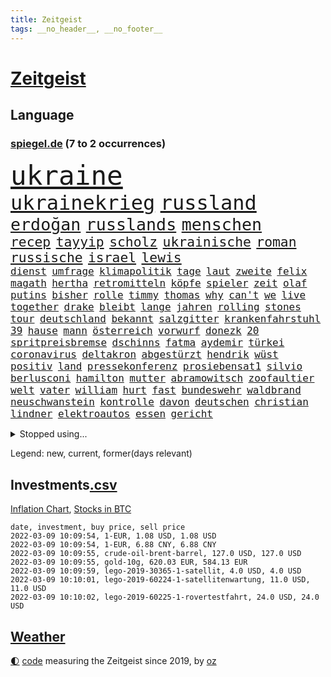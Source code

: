 ```yaml
---
title: Zeitgeist
tags: __no_header__, __no_footer__
---
```


# [Zeitgeist](https://oliz.io/zeitgeist/)

## Language

<h3><a href="https://www.spiegel.de" target="_blank">spiegel.de</a> (7 to 2 occurrences)</h3>
<p style="font-family:monospace">
<span style="font-size:32pt"><a href="news_links.html#ukraine" class="current">ukraine</a></span>
<br>
<span style="font-size:24pt"><a href="news_links.html#ukrainekrieg" class="current">ukrainekrieg</a></span>
<span style="font-size:24pt"><a href="news_links.html#russland" class="current">russland</a></span>
<br>
<span style="font-size:20pt"><a href="news_links.html#erdoğan" class="current">erdoğan</a></span>
<span style="font-size:20pt"><a href="news_links.html#russlands" class="current">russlands</a></span>
<span style="font-size:20pt"><a href="news_links.html#menschen" class="current">menschen</a></span>
<br>
<span style="font-size:16pt"><a href="news_links.html#recep" class="current">recep</a></span>
<span style="font-size:16pt"><a href="news_links.html#tayyip" class="current">tayyip</a></span>
<span style="font-size:16pt"><a href="news_links.html#scholz" class="current">scholz</a></span>
<span style="font-size:16pt"><a href="news_links.html#ukrainische" class="current">ukrainische</a></span>
<span style="font-size:16pt"><a href="news_links.html#roman" class="current">roman</a></span>
<span style="font-size:16pt"><a href="news_links.html#russische" class="current">russische</a></span>
<span style="font-size:16pt"><a href="news_links.html#israel" class="current">israel</a></span>
<span style="font-size:16pt"><a href="news_links.html#lewis" class="current">lewis</a></span>
<br>
<span style="font-size:12pt"><a href="news_links.html#dienst" class="current">dienst</a></span>
<span style="font-size:12pt"><a href="news_links.html#umfrage" class="current">umfrage</a></span>
<span style="font-size:12pt"><a href="news_links.html#klimapolitik" class="current">klimapolitik</a></span>
<span style="font-size:12pt"><a href="news_links.html#tage" class="current">tage</a></span>
<span style="font-size:12pt"><a href="news_links.html#laut" class="current">laut</a></span>
<span style="font-size:12pt"><a href="news_links.html#zweite" class="current">zweite</a></span>
<span style="font-size:12pt"><a href="news_links.html#felix" class="current">felix</a></span>
<span style="font-size:12pt"><a href="news_links.html#magath" class="new">magath</a></span>
<span style="font-size:12pt"><a href="news_links.html#hertha" class="current">hertha</a></span>
<span style="font-size:12pt"><a href="news_links.html#retromitteln" class="new">retromitteln</a></span>
<span style="font-size:12pt"><a href="news_links.html#köpfe" class="new">köpfe</a></span>
<span style="font-size:12pt"><a href="news_links.html#spieler" class="current">spieler</a></span>
<span style="font-size:12pt"><a href="news_links.html#zeit" class="current">zeit</a></span>
<span style="font-size:12pt"><a href="news_links.html#olaf" class="current">olaf</a></span>
<span style="font-size:12pt"><a href="news_links.html#putins" class="current">putins</a></span>
<span style="font-size:12pt"><a href="news_links.html#bisher" class="current">bisher</a></span>
<span style="font-size:12pt"><a href="news_links.html#rolle" class="current">rolle</a></span>
<span style="font-size:12pt"><a href="news_links.html#timmy" class="new">timmy</a></span>
<span style="font-size:12pt"><a href="news_links.html#thomas" class="current">thomas</a></span>
<span style="font-size:12pt"><a href="news_links.html#why" class="new">why</a></span>
<span style="font-size:12pt"><a href="news_links.html#can't" class="new">can't</a></span>
<span style="font-size:12pt"><a href="news_links.html#we" class="current">we</a></span>
<span style="font-size:12pt"><a href="news_links.html#live" class="current">live</a></span>
<span style="font-size:12pt"><a href="news_links.html#together" class="new">together</a></span>
<span style="font-size:12pt"><a href="news_links.html#drake" class="new">drake</a></span>
<span style="font-size:12pt"><a href="news_links.html#bleibt" class="current">bleibt</a></span>
<span style="font-size:12pt"><a href="news_links.html#lange" class="current">lange</a></span>
<span style="font-size:12pt"><a href="news_links.html#jahren" class="current">jahren</a></span>
<span style="font-size:12pt"><a href="news_links.html#rolling" class="current">rolling</a></span>
<span style="font-size:12pt"><a href="news_links.html#stones" class="current">stones</a></span>
<span style="font-size:12pt"><a href="news_links.html#tour" class="current">tour</a></span>
<span style="font-size:12pt"><a href="news_links.html#deutschland" class="current">deutschland</a></span>
<span style="font-size:12pt"><a href="news_links.html#bekannt" class="current">bekannt</a></span>
<span style="font-size:12pt"><a href="news_links.html#salzgitter" class="new">salzgitter</a></span>
<span style="font-size:12pt"><a href="news_links.html#krankenfahrstuhl" class="new">krankenfahrstuhl</a></span>
<span style="font-size:12pt"><a href="news_links.html#39" class="new">39</a></span>
<span style="font-size:12pt"><a href="news_links.html#hause" class="current">hause</a></span>
<span style="font-size:12pt"><a href="news_links.html#mann" class="current">mann</a></span>
<span style="font-size:12pt"><a href="news_links.html#österreich" class="current">österreich</a></span>
<span style="font-size:12pt"><a href="news_links.html#vorwurf" class="current">vorwurf</a></span>
<span style="font-size:12pt"><a href="news_links.html#donezk" class="current">donezk</a></span>
<span style="font-size:12pt"><a href="news_links.html#20" class="current">20</a></span>
<span style="font-size:12pt"><a href="news_links.html#spritpreisbremse" class="new">spritpreisbremse</a></span>
<span style="font-size:12pt"><a href="news_links.html#dschinns" class="new">dschinns</a></span>
<span style="font-size:12pt"><a href="news_links.html#fatma" class="new">fatma</a></span>
<span style="font-size:12pt"><a href="news_links.html#aydemir" class="new">aydemir</a></span>
<span style="font-size:12pt"><a href="news_links.html#türkei" class="current">türkei</a></span>
<span style="font-size:12pt"><a href="news_links.html#coronavirus" class="current">coronavirus</a></span>
<span style="font-size:12pt"><a href="news_links.html#deltakron" class="new">deltakron</a></span>
<span style="font-size:12pt"><a href="news_links.html#abgestürzt" class="current">abgestürzt</a></span>
<span style="font-size:12pt"><a href="news_links.html#hendrik" class="current">hendrik</a></span>
<span style="font-size:12pt"><a href="news_links.html#wüst" class="current">wüst</a></span>
<span style="font-size:12pt"><a href="news_links.html#positiv" class="current">positiv</a></span>
<span style="font-size:12pt"><a href="news_links.html#land" class="current">land</a></span>
<span style="font-size:12pt"><a href="news_links.html#pressekonferenz" class="current">pressekonferenz</a></span>
<span style="font-size:12pt"><a href="news_links.html#prosiebensat1" class="new">prosiebensat1</a></span>
<span style="font-size:12pt"><a href="news_links.html#silvio" class="current">silvio</a></span>
<span style="font-size:12pt"><a href="news_links.html#berlusconi" class="current">berlusconi</a></span>
<span style="font-size:12pt"><a href="news_links.html#hamilton" class="current">hamilton</a></span>
<span style="font-size:12pt"><a href="news_links.html#mutter" class="current">mutter</a></span>
<span style="font-size:12pt"><a href="news_links.html#abramowitsch" class="current">abramowitsch</a></span>
<span style="font-size:12pt"><a href="news_links.html#zoofaultier" class="new">zoofaultier</a></span>
<span style="font-size:12pt"><a href="news_links.html#welt" class="current">welt</a></span>
<span style="font-size:12pt"><a href="news_links.html#vater" class="current">vater</a></span>
<span style="font-size:12pt"><a href="news_links.html#william" class="current">william</a></span>
<span style="font-size:12pt"><a href="news_links.html#hurt" class="new">hurt</a></span>
<span style="font-size:12pt"><a href="news_links.html#fast" class="current">fast</a></span>
<span style="font-size:12pt"><a href="news_links.html#bundeswehr" class="current">bundeswehr</a></span>
<span style="font-size:12pt"><a href="news_links.html#waldbrand" class="current">waldbrand</a></span>
<span style="font-size:12pt"><a href="news_links.html#neuschwanstein" class="new">neuschwanstein</a></span>
<span style="font-size:12pt"><a href="news_links.html#kontrolle" class="current">kontrolle</a></span>
<span style="font-size:12pt"><a href="news_links.html#davon" class="current">davon</a></span>
<span style="font-size:12pt"><a href="news_links.html#deutschen" class="current">deutschen</a></span>
<span style="font-size:12pt"><a href="news_links.html#christian" class="current">christian</a></span>
<span style="font-size:12pt"><a href="news_links.html#lindner" class="current">lindner</a></span>
<span style="font-size:12pt"><a href="news_links.html#elektroautos" class="current">elektroautos</a></span>
<span style="font-size:12pt"><a href="news_links.html#essen" class="current">essen</a></span>
<span style="font-size:12pt"><a href="news_links.html#gericht" class="current">gericht</a></span>
</p>
<details>
<summary>Stopped using...</summary>
<p class="former" style="font-size:12pt">
erneute(509) verschiedene(509) aussicht(508) barcelona(508) eröffnet(508) ideen(508) linie(508) arbeitete(507) aufmerksamkeit(507) ausbruch(507) geduld(507) hinweisen(507) nominierung(507) scheuer(507) einzelnen(506) erholt(506) erlitten(506) gefasst(506) persönliche(506) beschwerde(505) elfmeter(505) gegenseitig(505) himmel(505) kämpfte(505) street(505) vielerorts(505) bot(504) brexit(504) einzelhandel(504) entdeckung(504) hintergründe(504) horst(504) leeren(504) nachfolge(504) notfalls(504) verboten(504) verschoben(504) öfter(504) überlebte(504) alpen(503) babys(503) beleidigungen(503) fbi(503) fleisch(503) jury(503) legte(503) präsentieren(503) umso(503) verlängerung(503) verschiebt(503) überprüft(503) abstand(502) andré(502) atmosphäre(502) daraufhin(502) klaren(502) lakers(502) londoner(502) nachruf(502) polizeieinsatz(502) sprengstoff(502) ziemlich(502) album(501) ankunft(501) coronaschnelltests(501) erfolgreiche(501) gemeinden(501) juden(501) konservativen(501) ludwig(501) sexuelle(501) unrecht(501) verdächtiger(501) verraten(501) abgang(500) amerikaner(500) armut(500) big(500) büros(500) fließt(500) heimlich(500) herbert(500) korruption(500) kräftig(500) letzter(500) mathias(500) null(500) radsport(500) steuer(500) sächsischen(500) zurzeit(500) 2011(499) bundestagswahl(499) d(499) duell(499) erhielt(499) kampagne(499) lockdowns(499) umsetzen(499) vorschläge(499) einstigen(498) george(498) hinterlassen(498) kleiner(498) konfrontiert(498) lieben(498) nachhaltig(498) nigeria(498) restaurant(498) verbindung(498) verbreiten(498) abgehört(497) abwehr(497) angeblichen(497) anzeige(497) befreit(497) black(497) durchgesetzt(497) eindämmen(497) finanzaufsicht(497) gebraucht(497) großbritanniens(497) historisch(497) jüngste(497) kiel(497) lüge(497) peru(497) shutdown(497) versuchte(497) wissenschaft(497) zwang(497) billie(496) chefin(496) eilish(496) erbe(496) gesteht(496) joshua(496) jung(496) kontrolliert(496) menschenrechte(496) strecke(496) trafen(496) beinahe(495) deal(495) dubai(495) erwartungen(495) freund(495) gemeinsamen(495) mauer(495) nutzer(495) organisationen(495) pflanzen(495) philip(495) 10(494) anhänger(494) anteil(494) australische(494) bundesstaat(494) endspiel(494) filmen(494) frust(494) regiert(494) fit(493) karte(493) kollaps(493) körperverletzung(493) opfers(493) politikerinnen(493) skepsis(493) 52(492) jugendlicher(492) kaputt(492) konzentrieren(492) lkw(492) torhüter(492) vorgestellt(492) demokratische(491) hund(491) mieten(491) quer(491) aktie(490) distanz(490) entwickeln(490) wiederholt(490) dämpfer(489) ergibt(489) kulissen(489) weltrekord(489) 3(488) erinnern(488) kürzlich(488) lücke(488) methoden(488) spotify(488) lieferten(487) signalisiert(487) lernt(486) steckte(486) stiegen(486) tim(486) belege(485) eigenem(485) iphone(485) kabul(485) kommunistische(485) streitet(485) amerikas(484) ausmaß(484) euaustritt(484) neuauflage(484) gewahrsam(483) griechische(483) verklagen(483) verwandelt(483) analysiert(482) antonio(482) varianten(482) verzeichnet(482) glaubwürdigkeit(481) hessischen(481) rundfunk(481) titelverteidiger(481) verstanden(481) wiederholen(481) duisburg(480) landesweit(480) springen(480) frisch(479) indirekt(479) pushbacks(479) spitzenreiter(479) katholischen(477) müsste(477) verkehr(477) übernommen(477) abstieg(476) verfassungsgericht(476) hadert(475) hausarrest(475) stahl(475) einig(474) händler(473) unterschrieben(473) vermissen(473) boomen(472) bundesamts(472) erfährt(472) erstochen(472) kassieren(472) sprachen(472) automatisch(471) erweist(471) gastronomie(471) präsenz(471) drin(469) runden(469) staus(469) stört(469) staatshilfen(468) dringt(467) fließen(467) hype(467) zeigten(467) 2012(466) riesiges(465) sprung(465) grünenchefin(464) herausforderung(463) flüchtete(462) patzt(462) verhinderte(462) kleinkind(461) intensivstationen(460) kontert(459) kanadas(458) grüner(457) beobachtung(455) premiers(455) herausforderungen(453) konzert(453) teuren(453) schweine(451) eingeschaltet(449) pentagon(449) gesetzlichen(448) ausgaben(447) weltmeisterschaft(447) inselstaat(446) quadratmeter(442) cdu/csu(441) herzinfarkt(441) last(440) riesigen(440) ausgemacht(439) koblenz(433) trugen(431) kolleginnen(429) diess(428) 58(423) nick(423) schärfer(420) leiter(419) dankt(418) ereignet(418) stiko(413) mallorca(411) kreuzung(400) zustimmen(398) langjährige(397) gewinne(396) zusätzlichen(395) infos(393) schuf(393) diagnose(392) triumphierte(389) gegeneinander(388) fuhren(383) trinken(383) klappen(382) ausstellung(377) belästigung(372) skandale(370) indiens(366) militärjunta(364) wolken(364) josef(362) containerschiff(361) kaffee(359) magische(359) günstig(358) unzureichend(358) rein(356) strich(353) promille(348) bürgerrechtler(346) ausländischen(345) gekippt(345) paaren(342) athen(341) orte(339) cannabis(335) bosch(326) belgische(322) joseph(318) gewalttat(315) fühle(313) erdoğans(312) finanziert(308) spannende(308) financial(307) ferdinand(305) rechnung(305) charles(304) fußballnationalmannschaft(294) fußballstar(294) holz(293) erlässt(290) heizt(289) hingelegt(278) regierungskoalition(278) abgegeben(276) schönheit(276) heizkosten(275) erholen(273) neunjähriger(272) dauerregen(271) stärkere(271) pop(270) unglaublich(268) hardliner(267) dorthin(266) videoaufnahmen(263) impfverweigerer(262) jahresende(262) 01(258) pandemien(256) laute(255) fotografen(251) indigene(250) träumt(250) bestseller(249) kleidung(249) angeblichem(248) befragung(248) eröffnung(246) lee(246) entsorgt(245) ausnahme(243) erhöhte(242) peters(241) astronomen(240) aussterben(240) staatschefs(240) lkwanhänger(239) verurteilter(238) eingriff(234) white(233) ohnehin(232) zwingen(232) bundesrat(231) teufel(231) expertengremium(229) schließung(229) nächster(226) chaotischen(223) heiraten(223) bafin(221) usmilitär(221) intendant(220) geldstrafen(219) mob(219) 18jährige(217) saßen(217) umzug(216) überflutet(216) abgesehen(215) geräumt(215) ostseepipeline(214) strikten(213) verstorben(213) winde(213) zwischendurch(213) häufigsten(212) forschungsteam(210) designierte(209) alleingang(208) kolumbianische(205) weibliche(205) gelaufen(204) maurer(204) immobilienmarkt(203) ungeimpften(203) schwimmt(201) transportieren(201) camp(200) halbleitern(200) usnotenbank(200) erzeugen(199) preisanstieg(199) äußerung(199) antikörper(198) gelohnt(198) jinping(197) kulisse(197) wechselte(196) staatsmedien(195) bezogen(193) norwegischen(193) siebzigerjahren(193) 1976(192) bundesbehörde(192) ersetzt(192) folgenschweren(192) genießt(192) schwarz(192) demonstrierten(191) spencer(191) 69(189) aufträge(189) bemerkbar(189) angemeldet(188) gerissen(188) niklas(187) kristina(186) verzockt(186) faszinierende(185) plante(184) rundfunks(184) achte(183) annika(183) vergisst(183) engsten(182) zurückgeben(181) stehlen(180) zügen(178) arbeitstag(177) zerbrach(177) fische(176) händen(176) wahlkampfauftakt(174) erkannt(173) taxi(172) ernüchternd(171) staatsbesuch(171) ussoldaten(171) hawaii(170) kabuler(170) delivery(169) faktoren(169) hero(169) erfinden(168) atombombe(167) pastor(167) überraschende(167) fahndung(165) instanz(165) größeres(164) investiert(164) zuschuss(164) 115(162) bekenntnis(162) filip(162) 73(161) kurssturz(161) preiserhöhungen(161) toilette(161) fressen(160) zugverkehr(160) faktencheck(159) gesessen(159) rücktrittsforderungen(158) unterschiedlichen(158) gordon(157) verordnete(156) ifo(155) inmitten(155) 3100(154) wertet(154) gestimmt(153) exklusiven(152) militärmanöver(152) söders(152) wiederholung(152) zwecke(152) 3gregel(151) antwortete(151) umgebracht(151) talk(150) 2gregel(148) anton(148) infektionsschutzgesetz(148) media(148) morgan(148) schwachstelle(148) angezündet(147) bedauert(147) genesung(147) geschäftsführerin(147) celtics(146) riefen(146) straftaten(146) kleinere(145) personelle(145) grippe(144) hell(144) radikalen(144) auftritten(143) rückschlägen(143) heizung(142) zurückzahlen(142) auszubildende(141) genügt(141) geplatztem(141) ungeimpfter(141) hanna(140) junta(140) anfechten(139) englisch(139) natalie(139) sicherheitslücken(139) 35000(138) berlinbrandenburg(138) hadern(138) verbindliche(138) erneutes(137) jährlich(137) kapstadt(137) tücken(137) zurückzuholen(137) berufen(136) großprojekt(136) realen(136) regierende(136) burundi(135) ice(135) mad(135) betrunkenen(134) filmbranche(133) umstellung(133) verschüttet(133) weiterbildung(132) beifahrer(131) engpässen(131) tasche(131) tragisch(131) äußerten(131) getötete(130) stau(130) winkel(130) misshandlungen(129) schlepper(129) zerknirscht(129) zulauf(129) 78(128) price(128) schleuser(128) sicherstellen(128) theologe(128) betrunken(127) grünenfraktion(127) missbrauchsskandal(127) gebilligt(126) vorschlagen(126) trank(125) bundländerrunde(124) gefängnissen(124) inbetriebnahme(124) bedrängt(123) oppositionsführer(123) scherz(123) unsicherheiten(123) betreibern(122) coronabonus(122) süle(122) comedian(121) gewaltsamer(121) spürbar(121) strafvollzug(121) däne(120) minderheitsregierung(120) schwächen(120) strafverfahren(120) aung(119) baubranche(119) geheimdienste(119) n26(119) umsetzung(119) aufpassen(118) exkanzler(118) rotterdam(118) trends(118) weißer(118) afdabgeordnete(117) billigt(117) faul(117) dame(116) dfbteam(116) pubs(116) renaissance(116) repräsentantenhaus(116) abu(115) perspektive(115) privatleben(115) verfolgten(115) ampelpartner(114) mitschuld(114) vaterland(114) verbringt(114) großhandel(113) reichelt(113) ambitionen(112) döpfner(112) farblich(112) gleisbett(112) polnischer(112) springerchef(112) xvi(112) begleichen(111) radikaler(111) verfassungsbeschwerde(111) viola(111) 30000(110) meldungen(110) mutterkonzern(110) verstorbene(110) wilden(109) adrenalin(108) beibehalten(108) spielfilm(107) mahnen(106) verleihung(106) gestört(105) homo(105) sapiens(105) zeitplan(105) autonome(104) bekannteste(104) unglaubliche(104) zentralbanken(104) überragende(104) weinen(103) esaastronaut(102) lebendig(102) mehrmals(101) rammt(101) bayernstar(100) 17jähriger(99) anleitung(99) bitterer(99) havre(99) stromkunden(98) disziplin(97) belogen(96) entzündet(96) gesundheitssektor(96) greenwashing(96) cleo(95) macrons(95) perfekt(95) apartheid(94) coronaisolation(94) kaiserslautern(94) pech(94) tonga(94) ökostromumlage(94) amerikanerin(93) bahnbrechende(93) cduvorsitzende(93) lärm(93) rodler(93) woanders(93) quält(92) ehrlich(91) erfolgs(91) mobilisieren(91) abschmelzen(90) aggressiven(90) bundeshaushalt(90) escooter(90) imperium(90) kinofilm(90) rekordzahl(90) automaten(89) jude(89) klimaverhandlungen(89) mexikanischen(89) perfider(89) alexijewitsch(88) grandiose(88) herta(88) klimaneutrale(88) reihenweise(88) tauschen(88) tommy(88) unterallgäu(88) vorkaufsrecht(88) westeuropa(88) coronaberichterstattung(87) eingeläutet(87) hintermänner(87) marktanteil(87) windenergie(87) zensiert(87) zig(87) ostern(86) outfit(86) sachverständigenrat(86) tories(86) unterbringung(86) verschoss(86) abzuhalten(85) geisenberger(85) perus(85) sportstätten(85) wolfsburger(85) böses(84) erwachen(84) fahrerlaubnis(84) guterres(84) mail(84) unogeneralsekretär(84) unverantwortlich(84) wmteilnahme(84) gefängnisse(83) karljosef(83) laumann(83) lebenszeichen(83) quentin(83) studiengänge(83) testnachweis(83) windkraftanlagen(83) ökonomin(83) alkoholisierter(82) oskar(82) treibender(82) usrepräsentantenhaus(82) dürr(81) extremsportler(81) gebürtige(81) ostwestfalen(81) tierhaltung(81) jederzeit(80) kyi(80) suu(80) thesen(80) dunja(79) hayali(79) management(79) morddrohungen(79) pflegeimpfpflicht(79) verunsicherung(79) architektur(78) brentford(78) camilla(78) ibizaaffäre(78) krokodil(78) tiefsee(78) zufall(78) 8500(77) angeht(77) einzigartige(76) gesundheitsexperte(76) interpol(76) sinnlos(76) stimmungstest(76) tatmotiv(76) werkbank(76) 1995(75) 3gnachweis(75) branchenverband(75) müdigkeit(75) nordpolarmeer(75) tipp(75) übertrieben(75) auftaucht(74) gewinnung(74) hausbauer(74) pessimistisch(74) schreie(74) verzweifelter(74) betreuern(73) coronagegner(73) f(73) krach(73) krisenstab(73) polittalk(73) steuergeld(73) unterzeichnen(73) öffentlichrechtlichen(73) ausliefern(72) durcheinander(72) scheine(72) dahmen(71) dudenhöffer(71) verrückte(71) amüsiert(70) ardmediathek(70) coronapositiv(70) lastminutesieg(70) milden(70) möchten(70) nordirak(70) rasanten(70) reinhart(70) schottet(70) steuerzahler(70) verzeihung(70) abwehrraketen(69) abzusagen(69) angestachelt(69) coronavirusnews(69) disney+(69) dominanten(69) surfer(69) verifizieren(69) behauptungen(68) einzelfall(68) herunterfahren(68) streaming(68) tierärzte(68) vaterschaft(68) caroline(67) gelungenes(67) verankert(67) zerstritten(67) überflüssig(67) bestanden(66) erfuhren(66) phoenix(66) staatssekretärin(66) widmet(66) autonomes(65) eukommissionschefin(65) fußballheld(65) kader(65) lesbos(65) mönch(65) thematisiert(65) verurteilten(65) 1957(64) abschnitte(64) besetzung(64) betonte(64) erfurter(64) klettern(64) mediatheken(64) passte(64) senden(64) zwangsweise(64) ökosysteme(64) 1954(63) bern(63) cnn(63) eckel(63) elternschaft(63) finanzmarktaufsicht(63) fußballspielen(63) irene(63) marcus(63) schwerwiegender(63) spitzenvertreter(63) angelegt(62) downing(62) eberl(62) formulieren(62) führungskräfte(62) lawine(62) meiste(62) schulterschluss(62) tvshow(62) 136(61) ampelpolitiker(61) erahnen(61) feigheit(61) fotostrecke(61) fünfmal(61) sackgasse(61) topdiplomatin(61) uskonzerns(61) weltcup(61) 65jähriger(60) auslandssender(60) baustellen(60) filmpreis(60) hochrisikogebiet(60) hochzeit(60) muscheln(60) pflegepersonal(60) transport(60) uigurischen(60) außenhandel(59) exregierungschefin(59) ffp2masken(59) führungsriege(59) leitete(59) lobbyistin(59) notenbanken(59) schlaganfall(59) wintersportler(59) 20jähriger(58) anlauf(58) aufmarschiert(58) ausgezeichnete(58) europaweit(58) gefängnisstrafe(58) horrorfilm(58) krisengebiete(58) pflegekräften(58) baumgart(57) gebunden(57) gletscherschmelze(57) op(57) vergiftet(57) bat(56) fangen(56) kardiologen(56) madagaskar(56) offenbarte(56) afdfraktion(55) impfregister(55) lawinengefahr(55) mittelgebirgen(55) nordseeinsel(55) pflegeheime(55) trainers(55) untergebenen(55) vorgezogene(55) antisemitismusvorwürfen(54) coburg(54) getränke(54) nutzlos(54) superg(54) verhinderung(54) erleiden(53) pool(53) zinspolitik(53) audi(52) definitiv(52) eingegangen(52) herausragenden(52) kamerun(52) kameruns(52) küken(52) lesbischen(52) richtungen(52) sperma(52) wartete(52) harvard(51) kern(51) parker(51) senders(51) tragikomödie(51) urwald(51) ausreise(50) iranerin(50) kreditvergabe(50) kremls(50) ressorts(50) versilbern(50) ausgewertet(49) bestellte(49) defibrillator(49) jagdschein(49) medienaufsicht(49) schanze(49) vorzubereiten(49) wunderwaffe(49) zeige(49) 219a(48) büning(48) emily(48) paragraf(48) partnerin(48) waghalsigen(48) angepfiffen(47) autofahrerinnen(47) beifahrerin(47) bijan(47) biopic(47) djirsarai(47) erledigen(47) uiguren(47) vorzeitiges(47) beninbronzen(46) beschäftigen(46) biermann(46) fossilien(46) homeofficepauschale(46) msv(46) schaulustige(46) tee(46) afrikacup(45) auktionshaus(45) australier(45) flüchtlingsboot(45) freiheiten(45) jecken(45) partners(45) pelé(45) slogans(45) wiederherstellen(45) enttäuschungen(44) geschlampt(44) lastwagenfahrer(44) malu(44) niederschlagung(44) regenfällen(44) zahlreicher(44) ausgesperrt(43) bischofskonferenz(43) heusgen(43) japaner(43) lörrach(43) prügeln(43) challenge(42) dahintersteckt(42) dorfbewohner(42) lauten(42) profifußballspiel(42) skispringerinnen(42) thronjubiläum(42) verringern(42) ermahnte(41) gefeierten(41) riot(41) schnappt(41) coronaeinreiseregeln(40) expremier(40) flüchtlingscamp(40) frauenquote(40) mehrt(40) nächtliche(40) panne(40) querdenkerdemos(40) siegerehrung(40) uke(40) zündete(40) blühen(39) familienvater(39) fehlstart(39) greene(39) görlitz(39) hauptbahnhof(39) marjorie(39) publikation(39) demos(38) fragte(38) lemke(38) medienanstalt(38) mexikaner(38) positioniert(38) 130000(37) anderson(37) folgenschwerer(37) gefühlen(37) gegründet(37) geschenk(37) kulturstaatsministerin(37) muslimische(37) mühsam(37) rodelt(37) teppich(37) unfalls(37) wettkampf(37) ärgsten(37) blutig(36) bundestagswahlkampf(36) ernteten(36) handelsabkommen(36) beleg(35) erlegt(35) finanzschwache(35) fächern(35) pfau(35) religiöse(35) zunichte(35) 800000(34) forschungsergebnisse(34) reicher(34) ryōyū(34) videoplattform(34) belastungen(33) café(33) erweitern(33) medizinisches(33) moïse(33) raubkatzen(33) residenz(33) tirol(33) trauriger(33) viertes(33) vorstellungen(33) covidverlauf(32) erleichterungen(32) ffp2maskenpflicht(32) hansgeorg(32) kinderwunsch(32) maaßen(32) skifahrerin(32) strolz(32) baupreise(31) beitragen(31) brandursache(31) entschluss(31) kabinettskollegen(31) kasachstan(31) population(31) päckchen(31) rekordstand(31) sparsamkeit(31) stromversorger(31) check(30) einfachen(30) eliten(30) endemie(30) fluchtgefahr(30) flüchtlingslager(30) gewährleistet(30) handels(30) krimineller(30) plenarsaal(30) unterscheiden(30) 33jähriger(29) anstrengungen(29) ausfindig(29) danke(29) explizit(29) flaggschiff(29) fragwürdig(29) sassoli(29) weltstar(29) castillo(28) coronastudie(28) covid19infektion(28) douglas(28) hupen(28) startrecht(28) tunesien(28) usarmee(28) auswertung(27) ernennt(27) fertigstellung(27) mavericks(27) viereinhalb(27) wagt(27) arizona(26) emden(26) grundschule(26) menschenmassen(26) orden(26) pyrenäen(26) taxonomie(26) vorwarnung(26) wundert(26) baustopp(25) demoliert(25) dschungelcamp(25) großveranstaltung(25) kabine(25) lucaapp(25) mehrfachen(25) pims(25) schiller(25) uspolizei(25) verbandschef(25) wohnungsbrand(25) briefmarken(24) fehlendes(24) genesenenstatus(24) rekordeinbruch(24) sondermarken(24) beschuldigte(23) diebesgut(23) ratschläge(23) unausweichlich(23) email(22) kemmer(22) rechtslage(22) ronja(22) aneinander(21) beriet(21) dominierten(21) gepatzt(21) gießen(21) vorprodukte(21) 49(20) holocausts(20) roberts(20) unterschlagen(20) anschlagsplan(19) beckenbauer(19) beobachtungen(19) bitter(19) brauch(19) covid19erkrankte(19) entschlossenheit(19) jemenkrieg(19) nonne(19) schaltete(19) symptomen(19) abstellen(18) abzulehnen(18) don't(18) exberater(18) fehlverhalten(18) ibrahim(18) leistungsträger(18) österreicher(18) abgeschottet(17) geschlossenheit(17) milliardenschweren(17) morddrohung(17) omikroninfektion(17) quasi(17) unterwasservulkans(17) vorigen(17) eigentore(16) mental(16) ratzinger(16) schießstand(16) techniker(16) unionsländer(16) 37jährigen(15) abschaffung(15) bundesverteidigungsministerin(15) debauswahl(15) expapst(15) parkplätze(15) pflegeeinrichtungen(15) ablösefrei(14) berufsbezogene(14) kernfusion(14) kfwförderstopp(14) krass(14) misstrauensvotum(14) neil(14) neubauten(14) vergleichsportals(14) young(14) abschlussarbeit(13) afrikacups(13) bernal(13) coronaboni(13) egan(13) kampfflugzeuge(13) riesenerfolg(13) selektive(13) unionsfraktionsmanager(13) uskonzerne(13) besitz(12) beton(12) gemeinsamkeit(12) olympiamannschaft(12) rogan(12) rummel(12) siegeszug(12) straftäter(12) waschbär(12) a100(11) hinweg(11) hungrig(11) kreisen(11) partygateaffäre(11) scotland(11) toryabgeordneter(11) ustruppen(11) volkswirte(11) yard(11)
</p>
</details>
<p>Legend: <span class="new">new</span>, <span class="current">current</span>, <span class="former">former(days relevant)</span></p>

## Investments[.csv](investments.csv)

[Inflation Chart](https://inflationchart.com),
[Stocks in BTC](https://stonksinbtc.xyz/)

```
date, investment, buy price, sell price
2022-03-09 10:09:54, 1-EUR, 1.08 USD, 1.08 USD
2022-03-09 10:09:54, 1-EUR, 6.88 CNY, 6.88 CNY
2022-03-09 10:09:55, crude-oil-brent-barrel, 127.0 USD, 127.0 USD
2022-03-09 10:09:55, gold-10g, 620.03 EUR, 584.13 EUR
2022-03-09 10:09:59, lego-2019-30365-1-satellit, 4.0 USD, 4.0 USD
2022-03-09 10:10:01, lego-2019-60224-1-satellitenwartung, 11.0 USD, 11.0 USD
2022-03-09 10:10:02, lego-2019-60225-1-rovertestfahrt, 24.0 USD, 24.0 USD
```

## [Weather](weather.html)

<footer>
<a href="javascript:toggleTheme()" class="nav">🌓</a>
<a href="https://github.com/ooz/zeitgeist">code</a> measuring the Zeitgeist since 2019, by <a href="https://oliz.io">oz</a>
</footer>
